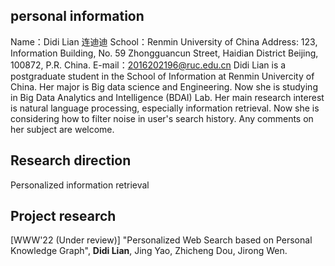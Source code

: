 ## personal information
Name：Didi Lian 连迪迪
School：Renmin University of China
Address: 123, Information Building, No. 59 Zhongguancun Street, Haidian District Beijing, 100872, P.R. China.
E-mail：2016202196@ruc.edu.cn
Didi Lian is a postgraduate student in the School of Information at Renmin Univercity of China. Her major is Big data science and Engineering. Now she is studying in Big Data Analytics and Intelligence (BDAI) Lab. Her main research interest is natural language processing, especially information retrieval. Now she is considering how to filter noise in user's search history. Any comments on her subject are welcome.
## Research direction
Personalized information retrieval
## Project research
[WWW'22 (Under review)] "Personalized Web Search based on Personal Knowledge Graph", **Didi Lian**, Jing Yao, Zhicheng Dou, Jirong Wen.
